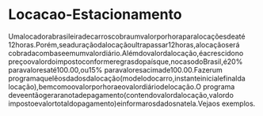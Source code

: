 # Locacao-Estacionamento

Umalocadorabrasileiradecarroscobraumvalorporhoraparalocaçõesdeaté
12horas.Porém,seaduraçãodalocaçãoultrapassar12horas,alocaçãoserá
cobradacombaseemumvalordiário.Alémdovalordalocação,éacrescidono
preçoovalordoimpostoconformeregrasdopaísque,nocasodoBrasil,é20%
paravaloresaté100.00,ou15% paravaloresacimade100.00.Fazerum
programaquelêosdadosdalocação(modelodocarro,instanteinicialefinalda
locação),bemcomoovalorporhoraeovalordiáriodelocação.O programa
deveentãogeraranotadepagamento(contendovalordalocação,valordo
impostoevalortotaldopagamento)einformarosdadosnatela.Vejaos
exemplos.
